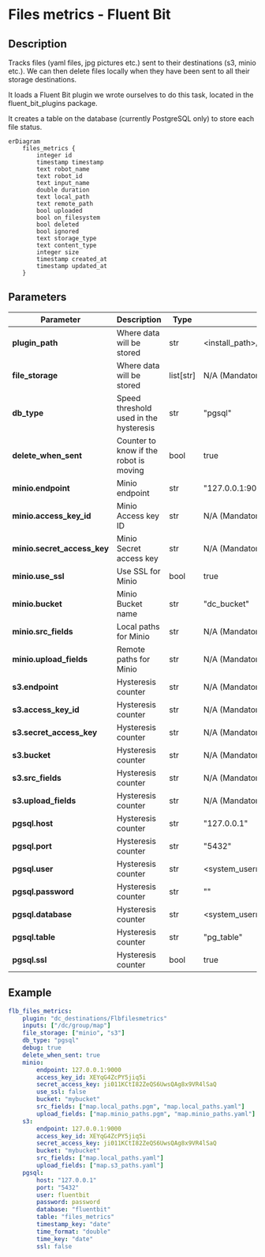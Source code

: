 # Files metrics - Fluent Bit

## Description

Tracks files (yaml files, jpg pictures etc.) sent to their destinations (s3, minio etc.). We can then delete files locally when they have been sent to all their storage destinations.

It loads a Fluent Bit plugin we wrote ourselves to do this task, located in the fluent_bit_plugins package.

It creates a table on the database (currently PostgreSQL only) to store each file status.

```mermaid
erDiagram
    files_metrics {
        integer id
        timestamp timestamp
        text robot_name
        text robot_id
        text input_name
        double duration
        text local_path
        text remote_path
        bool uploaded
        bool on_filesystem
        bool deleted
        bool ignored
        text storage_type
        text content_type
        integer size
        timestamp created_at
        timestamp updated_at
    }
```

## Parameters

| Parameter                   | Description                            | Type        | Default                                 |
| --------------------------- | -------------------------------------- | ----------- | --------------------------------------- |
| **plugin_path**             | Where data will be stored              | str         | <install_path>/lib/out_files_metrics.so |
| **file_storage**            | Where data will be stored              | list\[str\] | N/A (Mandatory)                         |
| **db_type**                 | Speed threshold used in the hysteresis | str         | "pgsql"                                 |
| **delete_when_sent**        | Counter to know if the robot is moving | bool        | true                                    |
| **minio.endpoint**          | Minio endpoint                         | str         | "127.0.0.1:9000"                        |
| **minio.access_key_id**     | Minio Access key ID                    | str         | N/A (Mandatory)                         |
| **minio.secret_access_key** | Minio Secret access key                | str         | N/A (Mandatory)                         |
| **minio.use_ssl**           | Use SSL for Minio                      | bool        | true                                    |
| **minio.bucket**            | Minio Bucket name                      | str         | "dc_bucket"                             |
| **minio.src_fields**        | Local paths for Minio                  | str         | N/A (Mandatory)                         |
| **minio.upload_fields**     | Remote paths for Minio                 | str         | N/A (Mandatory)                         |
| **s3.endpoint**             | Hysteresis counter                     | str         | N/A (Mandatory)                         |
| **s3.access_key_id**        | Hysteresis counter                     | str         | N/A (Mandatory)                         |
| **s3.secret_access_key**    | Hysteresis counter                     | str         | N/A (Mandatory)                         |
| **s3.bucket**               | Hysteresis counter                     | str         | N/A (Mandatory)                         |
| **s3.src_fields**           | Hysteresis counter                     | str         | N/A (Mandatory)                         |
| **s3.upload_fields**        | Hysteresis counter                     | str         | N/A (Mandatory)                         |
| **pgsql.host**              | Hysteresis counter                     | str         | "127.0.0.1"                             |
| **pgsql.port**              | Hysteresis counter                     | str         | "5432"                                  |
| **pgsql.user**              | Hysteresis counter                     | str         | <system_username>                       |
| **pgsql.password**          | Hysteresis counter                     | str         | ""                                      |
| **pgsql.database**          | Hysteresis counter                     | str         | <system_username>                       |
| **pgsql.table**             | Hysteresis counter                     | str         | "pg_table"                              |
| **pgsql.ssl**               | Hysteresis counter                     | bool        | true                                    |


## Example
```yaml
flb_files_metrics:
    plugin: "dc_destinations/Flbfilesmetrics"
    inputs: ["/dc/group/map"]
    file_storage: ["minio", "s3"]
    db_type: "pgsql"
    debug: true
    delete_when_sent: true
    minio:
        endpoint: 127.0.0.1:9000
        access_key_id: XEYqG4ZcPY5jiq5i
        secret_access_key: ji011KCtI82ZeQS6UwsQAg8x9VR4lSaQ
        use_ssl: false
        bucket: "mybucket"
        src_fields: ["map.local_paths.pgm", "map.local_paths.yaml"]
        upload_fields: ["map.minio_paths.pgm", "map.minio_paths.yaml"]
    s3:
        endpoint: 127.0.0.1:9000
        access_key_id: XEYqG4ZcPY5jiq5i
        secret_access_key: ji011KCtI82ZeQS6UwsQAg8x9VR4lSaQ
        bucket: "mybucket"
        src_fields: ["map.local_paths.yaml"]
        upload_fields: ["map.s3_paths.yaml"]
    pgsql:
        host: "127.0.0.1"
        port: "5432"
        user: fluentbit
        password: password
        database: "fluentbit"
        table: "files_metrics"
        timestamp_key: "date"
        time_format: "double"
        time_key: "date"
        ssl: false
```

